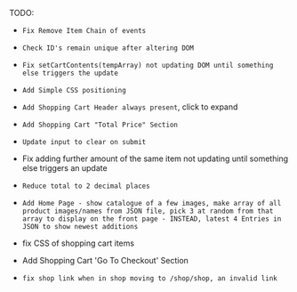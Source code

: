 TODO:


- `Fix Remove Item Chain of events`
- `Check ID's remain unique after altering DOM`
- `Fix setCartContents(tempArray) not updating DOM until something else triggers the update`
- `Add Simple CSS positioning`
- `Add Shopping Cart Header always present`, click to expand

- `Add Shopping Cart "Total Price" Section`
- `Update input to clear on submit`
- Fix adding further amount of the same item not updating until something else triggers an update
- `Reduce total to 2 decimal places`
- `Add Home Page - show catalogue of a few images, make array of all product images/names from JSON file, pick 3 at random from that array to display on the front page - INSTEAD, latest 4 Entries in JSON to show newest additions`
- fix CSS of shopping cart items
- Add Shopping Cart 'Go To Checkout' Section
- `fix shop link when in shop moving to /shop/shop, an invalid link`
